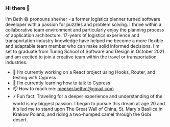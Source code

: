 ### Hi there 👋

I'm Beth 😄 pronouns she/her - a former logistics planner turned software developer with a passion for puzzles and problem solving. I thrive within a collaborative team environment and particularly enjoy the planning process of application architecture. 17-years of logistics experience and transportation industry knowledge have helped me become a more flexible and adaptable team member who can make solid informed decisions. I'm set to graduate from Turing School of Software and Design in October 2021 and am excited to join a creative team within the travel or transportation industries.

- 🔭 I’m currently working on a React project using Hooks, Router, and testing with Cypress
- 🌱 I’m currently learning how to talk to Cypress
- 📫 How to reach me: meeker.bethm@gmail.com
- ⚡ Fun fact: Traveling for a deeper experience and understanding of the world is my biggest passion. I began to pursue this dream at age 20 and it's led me to stand upon The Great Wall of China, St. Mary's Basilica in Krakow Poland, and riding a two-humped camel through the Gobi desert.

